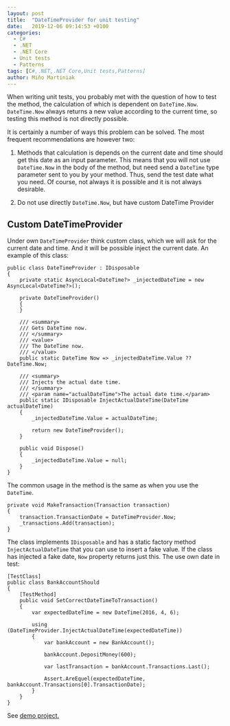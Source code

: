 ```yaml
---
layout: post
title:  "DateTimeProvider for unit testing"
date:   2019-12-06 09:14:53 +0100
categories:
  - C#
  - .NET
  - .NET Core
  - Unit tests
  - Patterns
tags: [C#,.NET,.NET Core,Unit tests,Patterns]
author: Miňo Martiniak
---
```


When writing unit tests, you probably met with the question of how to test the method, the calculation of which is dependent on `DateTime.Now`. `DateTime.Now` always returns a new value according to the current time, so testing this method is not directly possible. 
<!-- excerpt -->

It is certainly a number of ways this problem can be solved. The most frequent recommendations are however two:

1. Methods that calculation is depends on the current date and time should get this date as an input parameter. This means that you will not use `DateTime.Now` in the body of the method, but need send a `DateTime` type parameter sent to you by your method. Thus, send the test date what you need. Of course, not always it is possible and it is not always desirable.

2. Do not use directly `DateTime.Now`, but have custom DateTime Provider
 

## Custom DateTimeProvider

Under own `DateTimeProvider` think custom class, which we will ask for the current date and time. And it will be possible inject the current date. An example of this class:

```CSharp
public class DateTimeProvider : IDisposable 
{
    private static AsyncLocal<DateTime?> _injectedDateTime = new AsyncLocal<DateTime?>(); 
 
    private DateTimeProvider() 
    { 
    } 
 
    /// <summary> 
    /// Gets DateTime now. 
    /// </summary> 
    /// <value> 
    /// The DateTime now. 
    /// </value> 
    public static DateTime Now => _injectedDateTime.Value ?? DateTime.Now;
 
    /// <summary> 
    /// Injects the actual date time. 
    /// </summary> 
    /// <param name="actualDateTime">The actual date time.</param> 
    public static IDisposable InjectActualDateTime(DateTime actualDateTime) 
    { 
        _injectedDateTime.Value = actualDateTime; 
 
        return new DateTimeProvider(); 
    } 
 
    public void Dispose() 
    { 
        _injectedDateTime.Value = null; 
    } 
} 
```

The common usage in the method is the same as when you use the `DateTime`.

 
```CSharp
private void MakeTransaction(Transaction transaction) 
{ 
    transaction.TransactionDate = DateTimeProvider.Now; 
    _transactions.Add(transaction); 
}
```

The class implements `IDisposable` and has a static factory method `InjectActualDateTime` that you can use to insert a fake value.
If the class has injected a fake date, `Now` property returns just this.
The use own date in test:

```CSharp
[TestClass] 
public class BankAccountShould 
{ 
    [TestMethod] 
    public void SetCorrectDateTimeToTransaction() 
    { 
        var expectedDateTime = new DateTime(2016, 4, 6); 
 
        using (DateTimeProvider.InjectActualDateTime(expectedDateTime)) 
        { 
            var bankAccount = new BankAccount(); 
 
            bankAccount.DepositMoney(600); 
 
            var lastTransaction = bankAccount.Transactions.Last(); 
 
            Assert.AreEquel(expectedDateTime, bankAccount.Transactions[0].TransactionDate); 
        } 
    } 
} 
```

See [demo project.](https://github.com/Burgyn/Sample.DateTimeProvider)
